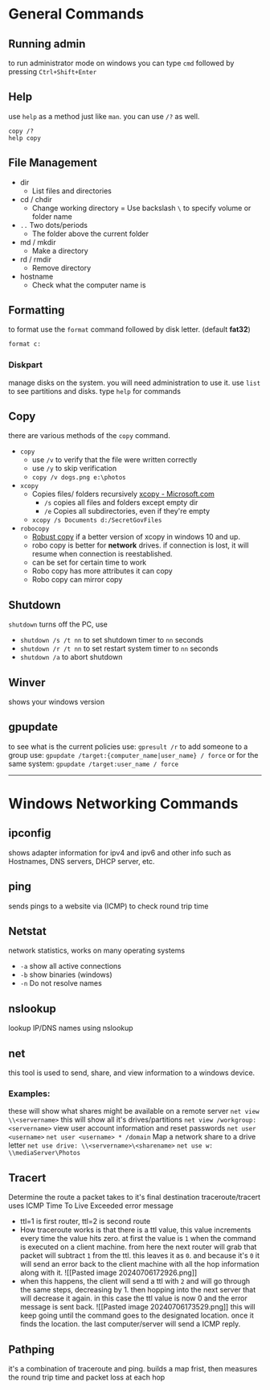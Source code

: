 # General Commands
## Running admin
to run administrator mode on windows you can type `cmd` followed by pressing `Ctrl+Shift+Enter`
## Help
use `help` as a method just like `man`. you can use `/?` as well.
```shell
copy /?
help copy
```
## File Management
- dir
	- List files and directories
- cd / chdir
	- Change working directory = Use backslash `\` to specify volume or folder name
- `..` Two dots/periods
	- The folder above the current folder
- md / mkdir
	- Make a directory
- rd / rmdir
	- Remove directory
- hostname
	- Check what the computer name is
## Formatting
to format use the `format` command followed by disk letter. (default **fat32**)
``` bash
format c:
```
### Diskpart
manage disks on the system. you will need administration to use it.
use `list` to see partitions and disks. type `help` for commands
## Copy
there are various methods of the `copy` command.
- `copy`
	- use `/v` to verify that the file were written correctly
	- use `/y` to skip verification
	- `copy /v dogs.png e:\photos`
- `xcopy`
	- Copies files/ folders recursively [xcopy - Microsoft.com](https://learn.microsoft.com/en-us/windows-server/administration/windows-commands/xcopy)
		- `/s` copies all files and folders except empty dir
		- `/e` Copies all subdirectories, even if they're empty
	- `xcopy /s Documents d:/SecretGovFiles`
- `robocopy`
	- [Robust copy](https://learn.microsoft.com/en-us/windows-server/administration/windows-commands/robocopy) if a better version of xcopy in windows 10 and up.
	- robo copy is better for **network** drives. if connection is lost, it will resume when connection is reestablished.
	- can be set for certain time to work
	- Robo copy has more attributes it can copy
	- Robo copy can mirror copy
## Shutdown
`shutdown` turns off the PC, use 
- `shutdown /s /t nn` to set shutdown timer to `nn` seconds
- `shutdown /r /t nn` to set restart system timer to `nn` seconds
- `shutdown /a` to abort shutdown 
## Winver
shows your windows version
## gpupdate
to see what is the current policies use:
`gpresult /r`
to add someone to a group use:
`gpupdate /target:{computer_name|user_name} / force`
or for the same system:
`gpupdate /target:user_name / force`

---
# Windows Networking Commands
## ipconfig
shows adapter information for ipv4 and ipv6 and other info such as Hostnames, DNS servers, DHCP server, etc.
## ping
sends pings to a website via (ICMP) to check round trip time
## Netstat
network statistics, works on many operating systems
- `-a` show all active connections
- `-b` show binaries (windows)
- `-n` Do not resolve names
## nslookup
lookup IP/DNS names using nslookup
## net
this tool is used to send, share, and view information to a windows device.
### Examples:
these will show what shares might be available on a remote server
`net view \\<servername>` this will show all it's drives/partitions
`net view /workgroup:<servername>`
view user account information and reset passwords
`net user <username>`
`net user <username> * /domain`
Map a network share to a drive letter
`net use drive: \\<servername>\<sharename>`
`net use w: \\mediaServer\Photos`
## Tracert
Determine the route a packet takes to it's final destination
traceroute/tracert uses ICMP Time To Live Exceeded error message
- ttl=1 is first router, ttl=2 is second route
- How traceroute works is that there is a ttl value, this value increments every time the value hits zero. at first the value is `1` when the command is executed on a client machine. from here the next router will grab that packet will subtract `1` from the ttl. this leaves it as `0`. and because it's `0` it will send an error back to the client machine with all the hop information along with it.
![[Pasted image 20240706172926.png]]
- when this happens, the client will send a ttl with `2` and will go through the same steps, decreasing by 1. then hopping into the next server that will decrease it again. in this case the ttl value is now 0 and the error message is sent back.
![[Pasted image 20240706173529.png]]
this will keep going until the command goes to the designated location. once it finds the location. the last computer/server will send a ICMP reply.
## Pathping
it's a combination of traceroute and ping.
builds a map frist, then measures the round trip time and packet loss at each hop